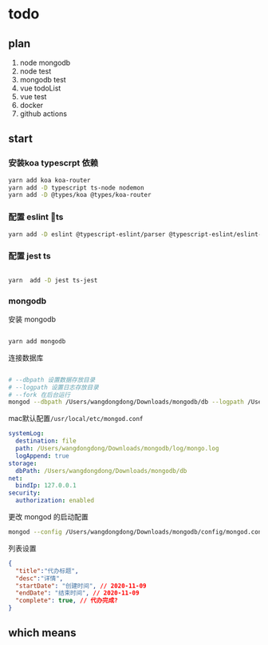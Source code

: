 # todo

## plan

1. node mongodb
2. node test
3. mongodb test
4. vue todoList
5. vue test
6. docker
7. github actions

## start

### 安装koa typescrpt 依赖

```bash
yarn add koa koa-router
yarn add -D typescript ts-node nodemon
yarn add -D @types/koa @types/koa-router

```

### 配置 eslint ts

```bash
yarn add -D eslint @typescript-eslint/parser @typescript-eslint/eslint-plugin
```

### 配置 jest ts

```bash

yarn  add -D jest ts-jest

```

### mongodb

安装 mongodb

```sh

yarn add mongodb

```

连接数据库

```sh

# --dbpath 设置数据存放目录
# --logpath 设置日志存放目录
# --fork 在后台运行
mongod --dbpath /Users/wangdongdong/Downloads/mongodb/db --logpath /Users/wangdongdong/Downloads/mongodb/log/mongo.log --fork

```

mac默认配置`/usr/local/etc/mongod.conf`

```yml
systemLog:
  destination: file
  path: /Users/wangdongdong/Downloads/mongodb/log/mongo.log
  logAppend: true
storage:
  dbPath: /Users/wangdongdong/Downloads/mongodb/db
net:
  bindIp: 127.0.0.1
security:
  authorization: enabled

```

更改 mongod 的启动配置

```sh
mongod --config /Users/wangdongdong/Downloads/mongodb/config/mongod.conf

```

列表设置

```json
{
  "title":"代办标题",
  "desc":"详情",
  "startDate": "创建时间", // 2020-11-09
  "endDate": "结束时间", // 2020-11-09
  "complete": true, // 代办完成?
}
```

## which means
